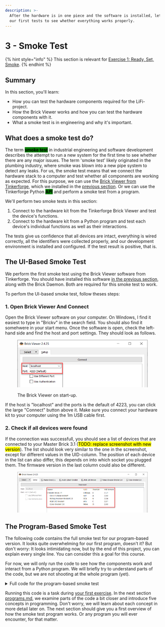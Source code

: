```yaml
---
description: >-
  After the hardware is in one piece and the software is installed, let's run
  our first tests to see whether everything works properly.
---
```


# 3 - Smoke Test

{% hint style="info" %}
This section is relevant for [Exercise 1: Ready, Set, Smoke](https://github.com/winf-hsos/lifi-exercises/raw/main/exercises/01\_exercise\_ready\_set\_smoke.pdf).
{% endhint %}

## Summary

In this section, you'll learn:

* How you can test the hardware components required for the LiFi-project.
* How the Brick Viewer works and how you can test the hardware components with it.
* What a smoke test is in engineering and why it's important.

## What does a smoke test do?

The term <mark style="background-color:green;">**smoke test**</mark> in industrial engineering and software development describes the attempt to run a new system for the first time to see whether there are any major issues. The term 'smoke test' likely originated in the plumbing industry, where smoke was blown into a new pipe system to detect any leaks. For us, the smoke test means that we connect the hardware stack to a computer and test whether all components are working as expected. For this purpose, we can use the [Brick Viewer from Tinkerforge](https://www.tinkerforge.com/en/doc/Software/Brickv.html), which we installed in the [previous section](development-environment.md). Or we can use the Tinkerforge Python <mark style="background-color:green;">**API**</mark> and perform a smoke test from a program.

We'll perform two smoke tests in this section:

1. Connect to the hardware kit from the Tinkerforge Brick Viewer and test the device's functions.
2. Connect to the hardware kit from a Python program and test each device's individual functions as well as their interactions.

The tests give us confidence that all devices are intact, everything is wired correctly, all the identifiers were collected properly, and our development environment is installed and configured. If the test result is positive, that is.

## The UI-Based Smoke Test

We perform the first smoke test using the Brick Viewer software from Tinkerforge. You should have installed this software [in the previous section](development-environment.md#brick-viewer-and-brick-daemon), along with the Brick Daemon. Both are required for this smoke test to work.

To perfom the UI-based smoke test, follow theses steps:

### 1. Open Brick Viewer And Connect

Open the Brick Viewer software on your computer. On Windows, I find it easiest to type in "Brickv" in the search field. You should also find it somehwere in your start menu. Once the software is open, check the left-hand side and find the host and port settings. They should look as follows.

<figure><img src="../.gitbook/assets/image (53).png" alt=""><figcaption><p>The Brick Viewer on start-up.</p></figcaption></figure>

If the host is "localhost" and the ports is the default of 4223, you can click the large "Connect" button above it. Make sure you connect your hardware kit to your computer using the 1m USB cable first.

### 2. Check if all devices were found

If the connection was successfull, you should see a list of devices that are connected to your Master Brick 3.1 (<mark style="background-color:yellow;">TODO: replace screenshot with new version</mark>). The list should look very similar to the one in the screenshot, except for different values in the UID-column. The position of each device in the list can also differ, this depends on into which socket you plugged them. The firmware version in the last column could also be different.

<figure><img src="../.gitbook/assets/image (2).png" alt=""><figcaption></figcaption></figure>

## The Program-Based Smoke Test

The following code contains the full smoke test for our program-based version. It looks quite overwhelming for our first program, doesn't it? But don't worry: It looks intimidating now, but by the end of this project, you can explain every single line. You can consider this a goal for this course.&#x20;

For now, we will only run the code to see how the components work and interact from a Python program. We will briefly try to understand parts of the code, but we are not shooting at the whole program (yet).

<details>

<summary>Full code for the program-based smoke test</summary>

{% code title="smoke_test.py" lineNumbers="true" %}
```python
import constants
import sys
from time import time, sleep

from colorama import just_fix_windows_console
from colorama import Fore, Back, Style
just_fix_windows_console()

from tinkerforge.ip_connection import IPConnection
from tinkerforge.brick_master import BrickMaster
from tinkerforge.bricklet_rgb_led import BrickletRGBLED
from tinkerforge.bricklet_rotary_encoder_v2 import BrickletRotaryEncoderV2
from tinkerforge.bricklet_color_v2 import BrickletColorV2
from tinkerforge.bricklet_oled_128x64 import BrickletOLED128x64

ipcon = IPConnection() # Create IP connection
ipcon.connect(constants.HOST, constants.PORT) # Connect to brickd

# Create device instances
led = BrickletRGBLED(constants.UID_RGB_LED, ipcon)
rotary = BrickletRotaryEncoderV2(constants.UID_ROTARY_ENCODER, ipcon)
oled = BrickletOLED128x64(constants.UID_OLED_DISPLAY, ipcon)
color = BrickletColorV2(constants.UID_COLOR_SENSOR, ipcon)

def update_oled_with_rgb_color(r, g, b):
    # Write current RGB LED's color to the OLED display
    oled.write_line(0, 0, "RGD LED Color:".ljust(26))
    oled.write_line(1, 0, f"R = {r}, G = {g}, B = {b}".ljust(26))

def update_oled_with_color_measurement(measured_r, measured_g, measured_b):
    oled.write_line(3, 0, "Color Sensor:".ljust(26))
    max_color_intensity = 65535
    oled.write_line(4, 0, f"R = {measured_r / max_color_intensity * 255:.0f}, G = {measured_g / max_color_intensity * 255:.0f}, B = {measured_b / max_color_intensity * 255:.0f}".ljust(26))

# Get the current color value of the RGB LED Bricklet
current_rgb_colors = led.get_rgb_value()
update_oled_with_rgb_color(current_rgb_colors.r, current_rgb_colors.g, current_rgb_colors.b)

# Get and reset the current count for the Rotary Encoder Bricklet
rotary.reset()
current_rotary_count = rotary.get_count(reset=False)

# Remember which color is currently controlled by the Rotary Encoder Bricklet (0 = "red", 1 = "green", 2 = "blue")
current_controlled_rgb_color_index = 0

# Set a callback function for the Rotary Encoder Bricklet
def rotary_changed_callback(count):
    if count == 0:
        return
    
    # Get the current color from the RGB LED
    current_rgb = led.get_rgb_value()
    current_rgb_list = [current_rgb.r, current_rgb.g, current_rgb.b]

    # Calculate the new RGB color from the Rotary Encoder's count
    global current_controlled_rgb_color_index
    current_rgb_list[current_controlled_rgb_color_index] += count

    if current_rgb_list[current_controlled_rgb_color_index]  > 255:
        current_rgb_list[current_controlled_rgb_color_index] = 255
    elif current_rgb_list[current_controlled_rgb_color_index] < 0:
        current_rgb_list[current_controlled_rgb_color_index] = 0

    led.set_rgb_value(current_rgb_list[0], current_rgb_list[1], current_rgb_list[2])
    update_oled_with_rgb_color(current_rgb_list[0], current_rgb_list[1], current_rgb_list[2])

    rotary.get_count(True)

def rotary_pressed():
    global current_controlled_rgb_color_index
    time_pressed = time()
    
    while rotary.is_pressed():
        sleep(0.01)
    
        duration_pressed = time() - time_pressed
        if duration_pressed >= 2:
            led.set_rgb_value(0, 0, 0)
            update_oled_with_rgb_color(0, 0, 0)
            return

    current_controlled_rgb_color_index += 1
    if current_controlled_rgb_color_index > 2:
        current_controlled_rgb_color_index = 0

def rotary_released():
    pass   

rotary.register_callback(BrickletRotaryEncoderV2.CALLBACK_COUNT, rotary_changed_callback)
rotary.set_count_callback_configuration(10, True, "x", 0, 0)

rotary.register_callback(BrickletRotaryEncoderV2.CALLBACK_PRESSED, rotary_pressed)
rotary.register_callback(BrickletRotaryEncoderV2.CALLBACK_RELEASED, rotary_released)

# Set up callback functions for the Color Bricklet
def color_changed(r, g, b, c):
    update_oled_with_color_measurement(r, g, b)

# Turn the status LED off to avoid inteference
color.set_status_led_config(0)

color.register_callback(BrickletColorV2.CALLBACK_COLOR, color_changed)
color.set_color_callback_configuration(20, False)

input("Please hit enter to exit")

# Disconnect from Brick Daemon
ipcon.disconnect()
```
{% endcode %}

</details>

Running this code is a task during [your first exercise](https://github.com/winf-hsos/lifi-exercises/raw/main/exercises/01\_exercise\_ready\_set\_smoke.pdf). In the next section [programs.md](programs.md "mention"), we examine parts of the code a bit closer and introduce five concepts in programming. Don't worry, we will learn about each concept in more detail later on. The next section should give you a first overview of how the smoke test program works. Or any program you will ever encounter, for that matter.

##
